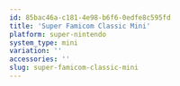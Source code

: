```yaml
---
id: 85bac46a-c181-4e98-b6f6-0edfe8c595fd
title: 'Super Famicom Classic Mini'
platform: super-nintendo
system_type: mini
variation: ''
accessories: ''
slug: super-famicom-classic-mini
---
```


